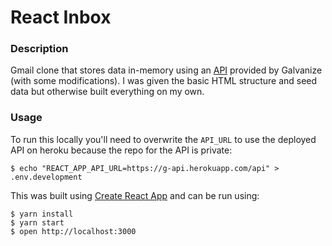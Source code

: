 # React Inbox

### Description

Gmail clone that stores data in-memory using an [API](https://g-api.herokuapp.com) provided by Galvanize (with some modifications). I was given the basic HTML structure and seed data but otherwise built everything on my own.

### Usage

To run this locally you'll need to overwrite the `API_URL` to use the deployed API on heroku because the repo for the API is private:

```shell
$ echo "REACT_APP_API_URL=https://g-api.herokuapp.com/api" > .env.development
```

This was built using [Create React App](https://github.com/facebook/create-react-app) and can be run using:

```shell
$ yarn install
$ yarn start
$ open http://localhost:3000
```
